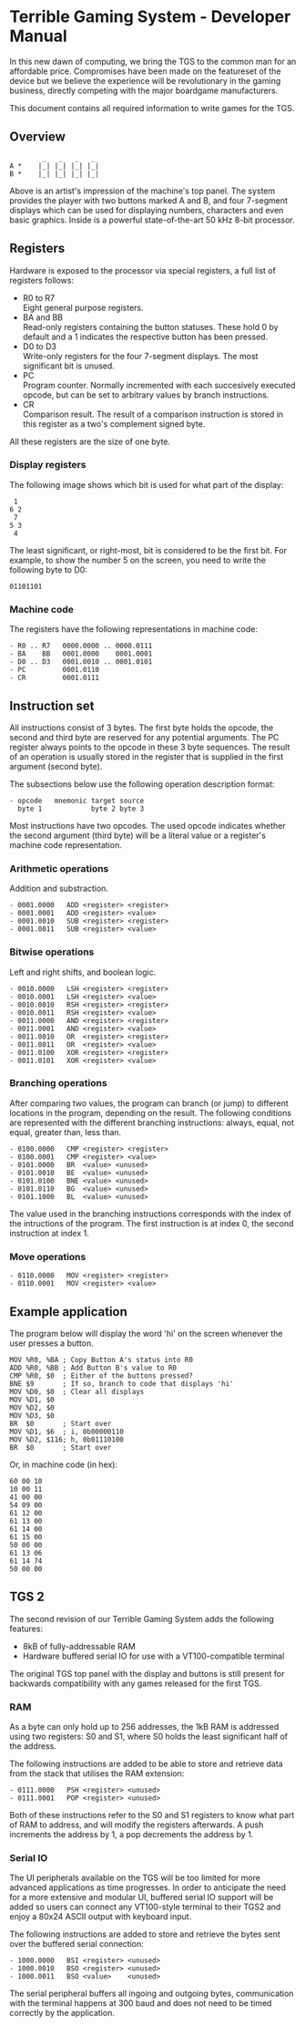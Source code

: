# Terrible Gaming System - Developer Manual
In this new dawn of computing, we bring the TGS to the common man for an
affordable price. Compromises have been made on the featureset of the device
but we believe the experience will be revolutionary in the gaming business,
directly competing with the major boardgame manufacturers.

This document contains all required information to write games for the TGS.

## Overview

            _   _   _   _
    A *    |_| |_| |_| |_|
    B *    |_| |_| |_| |_| 

Above is an artist's impression of the machine's top panel. The system provides
the player with two buttons marked A and B, and four 7-segment displays which
can be used for displaying numbers, characters and even basic graphics. Inside
is a powerful state-of-the-art 50 kHz 8-bit processor.

## Registers
Hardware is exposed to the processor via special registers, a full list of
registers follows:

   - R0 to R7  
       Eight general purpose registers.
   - BA and BB  
       Read-only registers containing the button statuses. These hold 0 by default and a
       1 indicates the respective button has been pressed.
   - D0 to D3  
       Write-only registers for the four 7-segment displays. The most
       significant bit is unused.
   - PC  
       Program counter. Normally incremented with each succesively executed
       opcode, but can be set to arbitrary values by branch instructions.
   - CR  
       Comparison result. The result of a comparison instruction is stored in
       this register as a two's complement signed byte.

All these registers are the size of one byte.

### Display registers
The following image shows which bit is used for what part of the display:

     1
    6 2
     7
    5 3
     4

The least significant, or right-most, bit is considered to be the first bit.
For example, to show the number 5 on the screen, you need to write the
following byte to D0:

    01101101

### Machine code
The registers have the following representations in machine code:

    - R0 .. R7   0000.0000 .. 0000.0111
    - BA    BB   0001.0000    0001.0001
    - D0 .. D3   0001.0010 .. 0001.0101
    - PC         0001.0110
    - CR         0001.0111

## Instruction set
All instructions consist of 3 bytes. The first byte holds the opcode, the
second and third byte are reserved for any potential arguments. The PC register
always points to the opcode in these 3 byte sequences. The result of an
operation is usually stored in the register that is supplied in the first
argument (second byte).

The subsections below use the following operation description format:

    - opcode   mnemonic target source
      byte 1            byte 2 byte 3

Most instructions have two opcodes. The used opcode indicates whether the
second argument (third byte) will be a literal value or a register's machine
code representation.

### Arithmetic operations
Addition and substraction.

    - 0001.0000   ADD <register> <register>
    - 0001.0001   ADD <register> <value>
    - 0001.0010   SUB <register> <register>
    - 0001.0011   SUB <register> <value>

### Bitwise operations
Left and right shifts, and boolean logic.

    - 0010.0000   LSH <register> <register>
    - 0010.0001   LSH <register> <value>
    - 0010.0010   RSH <register> <register>
    - 0010.0011   RSH <register> <value>
    - 0011.0000   AND <register> <register>
    - 0011.0001   AND <register> <value>
    - 0011.0010   OR  <register> <register>
    - 0011.0011   OR  <register> <value>
    - 0011.0100   XOR <register> <register>
    - 0011.0101   XOR <register> <value>
 
### Branching operations
After comparing two values, the program can branch (or jump) to different
locations in the program, depending on the result. The following conditions
are represented with the different branching instructions: always, equal,
not equal, greater than, less than.

    - 0100.0000   CMP <register> <register>
    - 0100.0001   CMP <register> <value>
    - 0101.0000   BR  <value> <unused>
    - 0101.0010   BE  <value> <unused>
    - 0101.0100   BNE <value> <unused>
    - 0101.0110   BG  <value> <unused>
    - 0101.1000   BL  <value> <unused>

The value used in the branching instructions corresponds with the index of the
intructions of the program. The first instruction is at index 0, the second
instruction at index 1.
 
### Move operations

    - 0110.0000   MOV <register> <register>
    - 0110.0001   MOV <register> <value>
 
## Example application
The program below will display the word 'hi' on the screen whenever the user
presses a button.

    MOV %R0, %BA ; Copy Button A's status into R0
    ADD %R0, %BB ; Add Button B's value to R0
    CMP %R0, $0  ; Either of the buttons pressed?
    BNE $9       ; If so, branch to code that displays 'hi'
    MOV %D0, $0  ; Clear all displays
    MOV %D1, $0
    MOV %D2, $0
    MOV %D3, $0
    BR  $0       ; Start over
    MOV %D1, $6  ; i, 0b00000110
    MOV %D2, $116; h, 0b01110100
    BR  $0       ; Start over
 
Or, in machine code (in hex):

    60 00 10
    10 00 11
    41 00 00 
    54 09 00
    61 12 00
    61 13 00
    61 14 00
    61 15 00
    50 00 00
    61 13 06
    61 14 74
    50 00 00

## TGS 2
The second revision of our Terrible Gaming System adds the following features:

   - 8kB of fully-addressable RAM
   - Hardware buffered serial IO for use with a VT100-compatible terminal
 
The original TGS top panel with the display and buttons is still present for
backwards compatibility with any games released for the first TGS.

### RAM
As a byte can only hold up to 256 addresses, the 1kB RAM is addressed using two
registers: S0 and S1, where S0 holds the least significant half of the address.

The following instructions are added to be able to store and retrieve data from
the stack that utilises the RAM extension:

    - 0111.0000   PSH <register> <unused>
    - 0111.0001   POP <register> <unused>

Both of these instructions refer to the S0 and S1 registers to know what part
of RAM to address, and will modify the registers afterwards. A push increments
the address by 1, a pop decrements the address by 1.

### Serial IO
The UI peripherals available on the TGS will be too limited for more advanced
applications as time progresses. In order to anticipate the need for a more
extensive and modular UI, buffered serial IO support will be added so users
can connect any VT100-style terminal to their TGS2 and enjoy a 80x24 ASCII
output with keyboard input.

The following instructions are added to store and retrieve the bytes sent over
the buffered serial connection:

    - 1000.0000   BSI <register> <unused>
    - 1000.0010   BSO <register> <unused>
    - 1000.0011   BSO <value>    <unused>

The serial peripheral buffers all ingoing and outgoing bytes, communication
with the terminal happens at 300 baud and does not need to be timed correctly
by the application.
